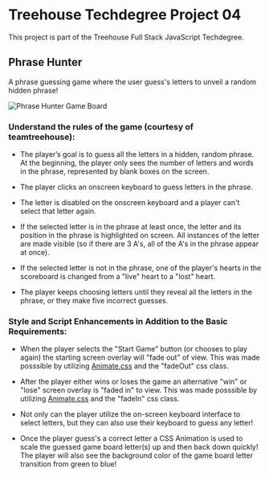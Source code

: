 # Treehouse Techdegree Project 04

This project is part of the Treehouse Full Stack JavaScript Techdegree.

## Phrase Hunter

A phrase guessing game where the user guess's letters to unveil a random hidden phrase!

![Phrase Hunter Game Board](https://github.com/Samuel-Piedra58/techdegree-project-04/blob/master/project_imgs/phrase_hunter_game_board.jpg)

### Understand the rules of the game (courtesy of teamtreehouse):

* The player’s goal is to guess all the letters in a hidden, random phrase. At the beginning, the player only sees the number of letters and words in the phrase, represented by blank boxes on the screen.

* The player clicks an onscreen keyboard to guess letters in the phrase.

* The letter is disabled on the onscreen keyboard and a player can't select that letter again.
    
* If the selected letter is in the phrase at least once, the letter and its position in the phrase is highlighted on screen. All instances of the letter are made visible (so if there are 3 A's, all of the A's in the phrase appear at once).
 
* If the selected letter is not in the phrase, one of the player's hearts in the scoreboard is changed from a "live" heart to a "lost" heart.
    
* The player keeps choosing letters until they reveal all the letters in the phrase, or they make five incorrect guesses.

### Style and Script Enhancements in Addition to the Basic Requirements:

* When the player selects the "Start Game" button (or chooses to play again) the starting screen overlay will "fade out" of view. This was made posssible by utilizing [Animate.css](https://daneden.github.io/animate.css/) and the "fadeOut" css class.

* After the player either wins or loses the game an alternative "win" or "lose" screen overlay is "faded in" to view. This was made posssible by utilizing [Animate.css](https://daneden.github.io/animate.css/) and the "fadeIn" css class.

* Not only can the player utilize the on-screen keyboard interface to select letters, but they can also use their keyboard to guess any letter!

* Once the player guess's a correct letter a CSS Animation is used to scale the guessed game board letter(s) up and then back down quickly! The player will also see the background color of the game board letter transition from green to blue!
